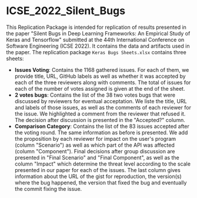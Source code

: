 # ICSE_2022_Silent_Bugs
This Replication Package is intended for replication of results presented in the paper "Silent Bugs in Deep Learning Frameworks: An Empirical Study of Keras and Tensorflow" submitted at the 44th International Conference on Software Engineering (ICSE 2022). It contains the data and artifacts used in the paper.
The replication package `Keras Bugs Sheets.xlsx` contains three sheets:
* **Issues Voting**: Contains the 1168 gathered issues. For each of them, we provide title, URL, GitHub labels as well as whether it was accepted by each of the three reviewers along with comments. The total of issues for each of the number of votes assigned is given at the end of the sheet.
* **2 votes bugs**: Contains the list of the 38 two votes bugs that were discussed by reviewers for eventual acceptation. We liste the title, URL and labels of those issues, as well as the comments of each reviewer for the issue. We highlighted a comment from the reviewer that refused it. The decision after discussion is presented in the "Accepted?" column.
* **Comparison Category**: Contains the list of the 83 issues accepted after the voting round. The same information as before is presented. We add the proposition by each reviewer for impact on the user's program (column "Scenario") as well as which part of the API was affected (column "Component"). Final decisions after group discussion are presented in "Final Scenario" and "Final Component", as well as the column "Impact" which determine the threat level according to the scale presented in our paper for each of the issues. The last column gives information about the URL of the gist for reproduction, the version(s) where the bug happened, the version that fixed the bug and eventually the commit fixing the issue.
